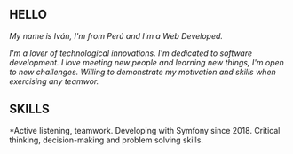 ## HELLO

*My name is Iván, I'm from Perú and I'm a Web Developed.*

*I'm a lover of technological innovations. I'm dedicated to software development.*
*I love meeting new people and learning new things, I'm open to new challenges. Willing to demonstrate my motivation and skills when exercising any teamwor.*

## SKILLS

*Active listening, teamwork. 
Developing with Symfony since 2018.
Critical thinking, decision-making and problem solving skills.


